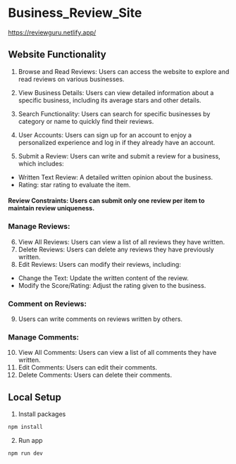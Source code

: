 # Business_Review_Site

https://reviewguru.netlify.app/


## Website Functionality

1. Browse and Read Reviews: Users can access the website to explore and read reviews on various businesses.

2. View Business Details: Users can view detailed information about a specific business, including its average stars and other details.

3. Search Functionality: Users can search for specific businesses by category or name to quickly find their reviews.

4. User Accounts: Users can sign up for an account to enjoy a personalized experience and log in if they already have an account.

5. Submit a Review: Users can write and submit a review for a business, which includes:

- Written Text Review: A detailed written opinion about the business.
- Rating: star rating to evaluate the item.

#### Review Constraints: Users can submit only one review per item to maintain review uniqueness.

### Manage Reviews:

6. View All Reviews: Users can view a list of all reviews they have written.
7. Delete Reviews: Users can delete any reviews they have previously written.
8. Edit Reviews: Users can modify their reviews, including:

- Change the Text: Update the written content of the review.
- Modify the Score/Rating: Adjust the rating given to the business.

### Comment on Reviews:

9. Users can write comments on reviews written by others.

### Manage Comments:

10. View All Comments: Users can view a list of all comments they have written.
11. Edit Comments: Users can edit their comments.
12. Delete Comments: Users can delete their comments.

## Local Setup

1. Install packages

```bash
npm install
```

2. Run app

```bash
npm run dev
```
